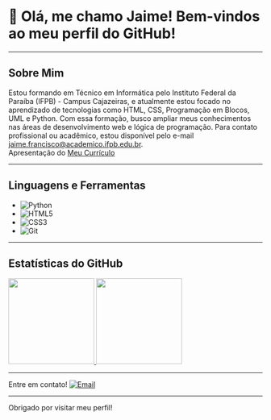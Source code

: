 # 👋 Olá, me chamo Jaime! Bem-vindos ao meu perfil do GitHub!

---

## Sobre Mim
Estou formando em Técnico em Informática pelo Instituto Federal da Paraíba (IFPB) - Campus Cajazeiras, e atualmente estou focado no aprendizado de tecnologias como HTML, CSS, Programação em Blocos, UML e Python. Com essa formação, busco ampliar meus conhecimentos nas áreas de desenvolvimento web e lógica de programação. Para contato profissional ou acadêmico, estou disponível pelo e-mail [jaime.francisco@academico.ifpb.edu.br](mailto:jaime.francisco@academico.ifpb.edu.br).
<br>
Apresentação do [Meu Currículo](https://gzjdht.csb.app/)

---

## Linguagens e Ferramentas


  - ![Python](https://img.shields.io/badge/-Python-3776AB?style=flat-square&logo=Python&logoColor=white)
  - ![HTML5](https://img.shields.io/badge/-HTML5-E34F26?style=flat-square&logo=HTML5&logoColor=white)
  - ![CSS3](https://img.shields.io/badge/-CSS3-1572B6?style=flat-square&logo=CSS3&logoColor=white)
  - ![Git](https://img.shields.io/badge/-Git-F05032?style=flat-square&logo=Git&logoColor=white)

---

## Estatísticas do GitHub

<a href="https://github.com/jymimendes">
  <img height="170em" src="https://github-readme-stats.vercel.app/api?username=jymimendes&show_icons=true&theme=radical&count_private=true" />
  <img height="170em" src="https://github-readme-stats.vercel.app/api/top-langs/?username=jymimendes&layout=compact&langs_count=7&theme=radical" />
</a>

---
Entre em contato!
[![Email](https://img.shields.io/badge/Email-EA4335?style=flat-square&logo=gmail&logoColor=white)](mailto:jaime.francisco@academico.ifpb.edu.br)

---

Obrigado por visitar meu perfil!
